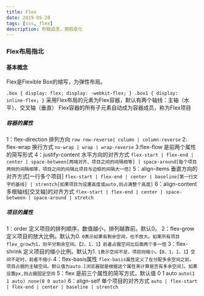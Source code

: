```yaml
---
title: Flex
date: 2019-05-28
tags: [css, flex]
description: 积极追求，拥抱变化
---
```

### Flex布局指北
 #### 基本概念
 Flex是Flexible Box的缩写，为弹性布局。
 <!--more-->
 `
    .box {
        display: flex;
        display: -webkit-flex;
    }
    .box1 {
        display: inline-flex;
    }
 `
 采用Flex布局的元素为Flex容器，默认有两个轴线：主轴（水平）、交叉轴（垂直）
Flex容器的所有子元素自动成为容器成员，称为Flex项目

##### 容器的属性

1：flex-direction 排列方向
`row row-reverse| column | column-reverse`
2: flex-wrap 换行方式
`no-wrap | wrap | wrap-reverse`
3:flex-flow 
是前两个属性的简写形式
4：justify-content 水平方向的对齐方式
`flex-start | flex-end | center | space-between[两端对齐、项目之间的间隔相等] | space-around[每个项目两侧的间隔相等，项目之间的间隔比项目与边框的间隔大一倍]`
5：align-items 垂直方向的对齐方式[一行多个项目]
`flex-start | flex-end | center | baseline[第一行文字的基线] | strentch[如果项目为设置高度或auto,则占满整个高度]`
6：align-content 多根轴线[交叉轴]的对齐方式
`flex-start | flex-end | center | space-between | space-around | stretch`

##### 项目的属性

1：order 定义项目的排列顺序，数值越小，排列越靠前。默认0。
2：flex-grow 定义项目的放大比例。默认为0.
    `0表示如果有剩余空间，也不放大。如果所有项目flex_grow为1，则平分剩余空间。【2，1，1】前者占据空间比后面两个多一倍`
3：flex-shrink 定义项目的缩小比例。默认为1.
    `1表示空间不足，项目则缩小。【0，1，1，1】空间不足时，前者不缩小`
4：flex-basis属性
    `flex-basis属性定义了在分配多余空间之前，项目占据的主轴空间。默认值为auto.[浏览器就是根据这个属性来计算是否有多余空间]。如果设置px,则占据固定空间`
5：flex 是前三个属性的简写方式，默认值 0 1 auto
    `auto(1 1 auto) none(0 0 auto)`
6：align-self 单个项目的对齐方式
    `auto | flex-start | flex-end | center | baseline | strentch`